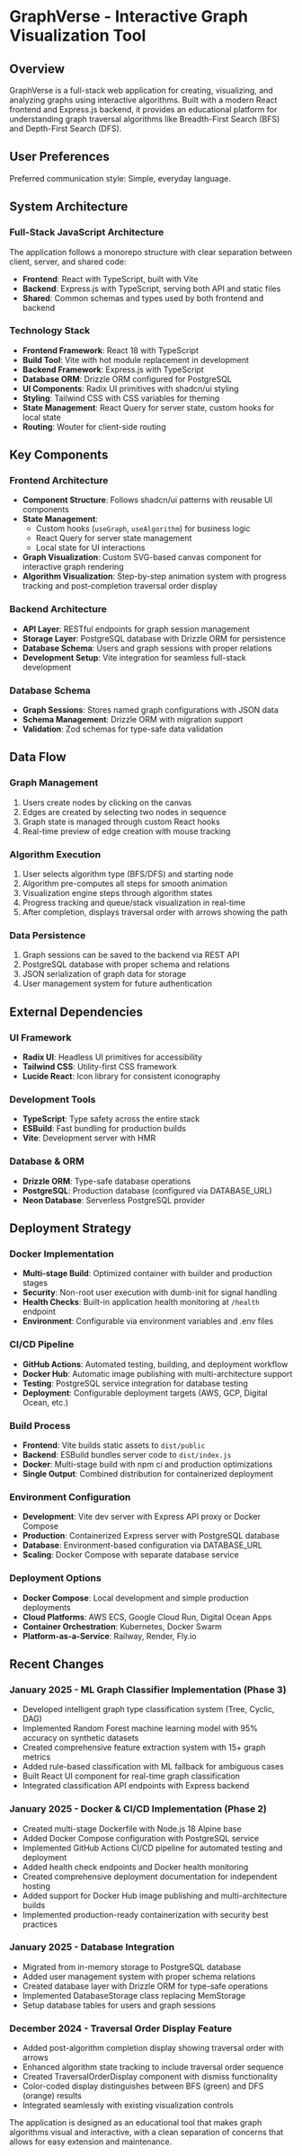 # GraphVerse - Interactive Graph Visualization Tool

## Overview

GraphVerse is a full-stack web application for creating, visualizing, and analyzing graphs using interactive algorithms. Built with a modern React frontend and Express.js backend, it provides an educational platform for understanding graph traversal algorithms like Breadth-First Search (BFS) and Depth-First Search (DFS).

## User Preferences

Preferred communication style: Simple, everyday language.

## System Architecture

### Full-Stack JavaScript Architecture
The application follows a monorepo structure with clear separation between client, server, and shared code:
- **Frontend**: React with TypeScript, built with Vite
- **Backend**: Express.js with TypeScript, serving both API and static files
- **Shared**: Common schemas and types used by both frontend and backend

### Technology Stack
- **Frontend Framework**: React 18 with TypeScript
- **Build Tool**: Vite with hot module replacement in development
- **Backend Framework**: Express.js with TypeScript
- **Database ORM**: Drizzle ORM configured for PostgreSQL
- **UI Components**: Radix UI primitives with shadcn/ui styling
- **Styling**: Tailwind CSS with CSS variables for theming
- **State Management**: React Query for server state, custom hooks for local state
- **Routing**: Wouter for client-side routing

## Key Components

### Frontend Architecture
- **Component Structure**: Follows shadcn/ui patterns with reusable UI components
- **State Management**: 
  - Custom hooks (`useGraph`, `useAlgorithm`) for business logic
  - React Query for server state management
  - Local state for UI interactions
- **Graph Visualization**: Custom SVG-based canvas component for interactive graph rendering
- **Algorithm Visualization**: Step-by-step animation system with progress tracking and post-completion traversal order display

### Backend Architecture
- **API Layer**: RESTful endpoints for graph session management
- **Storage Layer**: PostgreSQL database with Drizzle ORM for persistence
- **Database Schema**: Users and graph sessions with proper relations
- **Development Setup**: Vite integration for seamless full-stack development

### Database Schema
- **Graph Sessions**: Stores named graph configurations with JSON data
- **Schema Management**: Drizzle ORM with migration support
- **Validation**: Zod schemas for type-safe data validation

## Data Flow

### Graph Management
1. Users create nodes by clicking on the canvas
2. Edges are created by selecting two nodes in sequence
3. Graph state is managed through custom React hooks
4. Real-time preview of edge creation with mouse tracking

### Algorithm Execution
1. User selects algorithm type (BFS/DFS) and starting node
2. Algorithm pre-computes all steps for smooth animation
3. Visualization engine steps through algorithm states
4. Progress tracking and queue/stack visualization in real-time
5. After completion, displays traversal order with arrows showing the path

### Data Persistence
1. Graph sessions can be saved to the backend via REST API
2. PostgreSQL database with proper schema and relations
3. JSON serialization of graph data for storage
4. User management system for future authentication

## External Dependencies

### UI Framework
- **Radix UI**: Headless UI primitives for accessibility
- **Tailwind CSS**: Utility-first CSS framework
- **Lucide React**: Icon library for consistent iconography

### Development Tools
- **TypeScript**: Type safety across the entire stack
- **ESBuild**: Fast bundling for production builds
- **Vite**: Development server with HMR

### Database & ORM
- **Drizzle ORM**: Type-safe database operations
- **PostgreSQL**: Production database (configured via DATABASE_URL)
- **Neon Database**: Serverless PostgreSQL provider

## Deployment Strategy

### Docker Implementation
- **Multi-stage Build**: Optimized container with builder and production stages
- **Security**: Non-root user execution with dumb-init for signal handling
- **Health Checks**: Built-in application health monitoring at `/health` endpoint
- **Environment**: Configurable via environment variables and .env files

### CI/CD Pipeline
- **GitHub Actions**: Automated testing, building, and deployment workflow
- **Docker Hub**: Automatic image publishing with multi-architecture support
- **Testing**: PostgreSQL service integration for database testing
- **Deployment**: Configurable deployment targets (AWS, GCP, Digital Ocean, etc.)

### Build Process
- **Frontend**: Vite builds static assets to `dist/public`
- **Backend**: ESBuild bundles server code to `dist/index.js`
- **Docker**: Multi-stage build with npm ci and production optimizations
- **Single Output**: Combined distribution for containerized deployment

### Environment Configuration
- **Development**: Vite dev server with Express API proxy or Docker Compose
- **Production**: Containerized Express server with PostgreSQL database
- **Database**: Environment-based configuration via DATABASE_URL
- **Scaling**: Docker Compose with separate database service

### Deployment Options
- **Docker Compose**: Local development and simple production deployments
- **Cloud Platforms**: AWS ECS, Google Cloud Run, Digital Ocean Apps
- **Container Orchestration**: Kubernetes, Docker Swarm
- **Platform-as-a-Service**: Railway, Render, Fly.io

## Recent Changes

### January 2025 - ML Graph Classifier Implementation (Phase 3)
- Developed intelligent graph type classification system (Tree, Cyclic, DAG)
- Implemented Random Forest machine learning model with 95% accuracy on synthetic datasets
- Created comprehensive feature extraction system with 15+ graph metrics
- Added rule-based classification with ML fallback for ambiguous cases
- Built React UI component for real-time graph classification
- Integrated classification API endpoints with Express backend

### January 2025 - Docker & CI/CD Implementation (Phase 2)
- Created multi-stage Dockerfile with Node.js 18 Alpine base
- Added Docker Compose configuration with PostgreSQL service  
- Implemented GitHub Actions CI/CD pipeline for automated testing and deployment
- Added health check endpoints and Docker health monitoring
- Created comprehensive deployment documentation for independent hosting
- Added support for Docker Hub image publishing and multi-architecture builds
- Implemented production-ready containerization with security best practices

### January 2025 - Database Integration
- Migrated from in-memory storage to PostgreSQL database
- Added user management system with proper schema relations
- Created database layer with Drizzle ORM for type-safe operations
- Implemented DatabaseStorage class replacing MemStorage
- Setup database tables for users and graph sessions

### December 2024 - Traversal Order Display Feature
- Added post-algorithm completion display showing traversal order with arrows
- Enhanced algorithm state tracking to include traversal order sequence
- Created TraversalOrderDisplay component with dismiss functionality
- Color-coded display distinguishes between BFS (green) and DFS (orange) results
- Integrated seamlessly with existing visualization controls

The application is designed as an educational tool that makes graph algorithms visual and interactive, with a clean separation of concerns that allows for easy extension and maintenance.